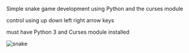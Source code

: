 Simple snake game development using Python and the curses module

control using up down left right arrow keys

must have Python 3 and Curses module installed

![snake](https://user-images.githubusercontent.com/43504838/50370984-e4816880-0566-11e9-8634-87f9ef51b365.PNG)
